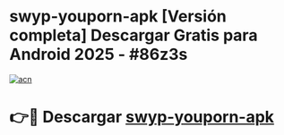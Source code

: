 # swyp-youporn-apk  [Versión completa] Descargar Gratis para Android 2025 - #86z3s

[![acn](https://github.com/user-attachments/assets/0f9c940e-d8b0-45ae-aac7-cd30a18b3e1c)](https://apps.freeplayer.one?title=swyp-youporn-apk&ref=9F)

# 👉🔴 Descargar [swyp-youporn-apk](https://apps.freeplayer.one?title=swyp-youporn-apk&ref=9F)